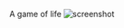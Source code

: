 A game of life
![screenshot](https://github.com/jamesrobertcarthew/GameOfLifeLOVE/blob/master/Untitled.png)
